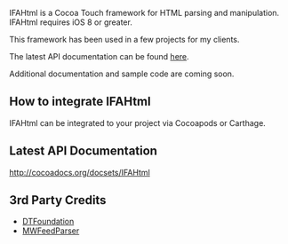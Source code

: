 IFAHtml is a Cocoa Touch framework for HTML parsing and manipulation. IFAHtml requires iOS 8 or greater.

This framework has been used in a few projects for my clients.

The latest API documentation can be found [here](http://cocoadocs.org/docsets/IFAHtml).

Additional documentation and sample code are coming soon.

## How to integrate IFAHtml ##

IFAHtml can be integrated to your project via Cocoapods or Carthage.

## Latest API Documentation ##

http://cocoadocs.org/docsets/IFAHtml

## 3rd Party Credits ##
- [DTFoundation](https://github.com/Cocoanetics/DTFoundation)
- [MWFeedParser](https://github.com/mwaterfall/MWFeedParser)
